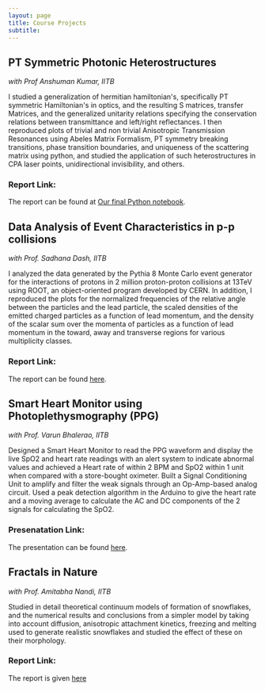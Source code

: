 ```yaml
---
layout: page
title: Course Projects
subtitle: 
---
```


## PT Symmetric Photonic Heterostructures
*with Prof Anshuman Kumar, IITB*

I studied a generalization of hermitian hamiltonian's, specifically PT symmetric Hamiltonian's in optics, and the resulting S matrices, transfer Matrices, and the generalized unitarity relations specifying the conservation relations between transmittance and left/right reflectances. I then reproduced plots of trivial and non trivial Anisotropic Transmission Resonances using Abeles Matrix Formalism, PT symmetry breaking transitions, phase transition boundaries, and uniqueness of the scattering matrix using python, and studied the application of such heterostructures in CPA laser points, unidirectional invisibility, and others.

### Report Link:
The report can be found at [Our final Python notebook](https://github.com/HarshdaSaxena/Reports/blob/master/ph202_group13.py).

## Data Analysis of Event Characteristics in p-p collisions
*with Prof. Sadhana Dash, IITB*

I analyzed the data generated by the Pythia 8 Monte Carlo event generator for the interactions of protons in 2 million proton-proton collisions at 13TeV using ROOT, an object-oriented program developed by CERN. In addition, I reproduced the plots for the normalized frequencies of the relative angle between the particles and the lead particle, the scaled densities of the emitted charged particles as a function of lead momentum, and the density of the scalar sum over the momenta of particles as a function of lead momentum in the toward, away and transverse regions for various multiplicity classes.

### Report Link:
The report can be found [here](https://github.com/HarshdaSaxena/Reports/blob/master/PH219_Data_Analysis_Project.pdf).

## Smart Heart Monitor using Photoplethysmography (PPG) 
*with Prof. Varun Bhalerao, IITB*

Designed a Smart Heart Monitor to read the PPG waveform and display the live SpO2 and heart rate readings with an alert system to indicate abnormal values and achieved a Heart rate of within 2 BPM and SpO2 within 1 unit when compared with a store-bought oximeter. Built a Signal Conditioning Unit to amplify and filter the weak signals through an Op-Amp-based analog circuit. Used a peak detection algorithm in the Arduino to give the heart rate and a moving average to calculate the AC and DC components of the 2 signals for calculating the SpO2.

### Presenatation Link:
The presentation can be found [here](https://github.com/HarshdaSaxena/Reports/blob/master/Proof%20that%20Tony%20Stark%20has%20a%20heart.pdf).

## Fractals in Nature
*with Prof. Amitabha Nandi, IITB*

Studied in detail theoretical continuum models of formation of snowflakes, and the numerical results and conclusions from a simpler model by taking into account diffusion, anisotropic attachment kinetics, freezing and melting used to generate realistic snowflakes and studied the effect of these on their morphology.

### Report Link:
The report is given [here](https://github.com/HarshdaSaxena/Reports/blob/master/Fractals%20in%20Nature.pdf)


